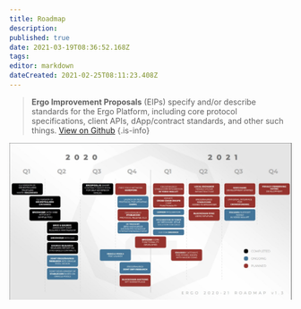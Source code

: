 ```yaml
---
title: Roadmap
description: 
published: true
date: 2021-03-19T08:36:52.168Z
tags: 
editor: markdown
dateCreated: 2021-02-25T08:11:23.408Z
---
```


> **Ergo Improvement Proposals** (EIPs) specify and/or describe standards for the Ergo Platform, including core protocol specifications, client APIs, dApp/contract standards, and other such things. [View on Github](https://github.com/ergoplatform/eips)
{.is-info}



![18vin56vw_jmp3krenfxa_g.png](/18vin56vw_jmp3krenfxa_g.png)